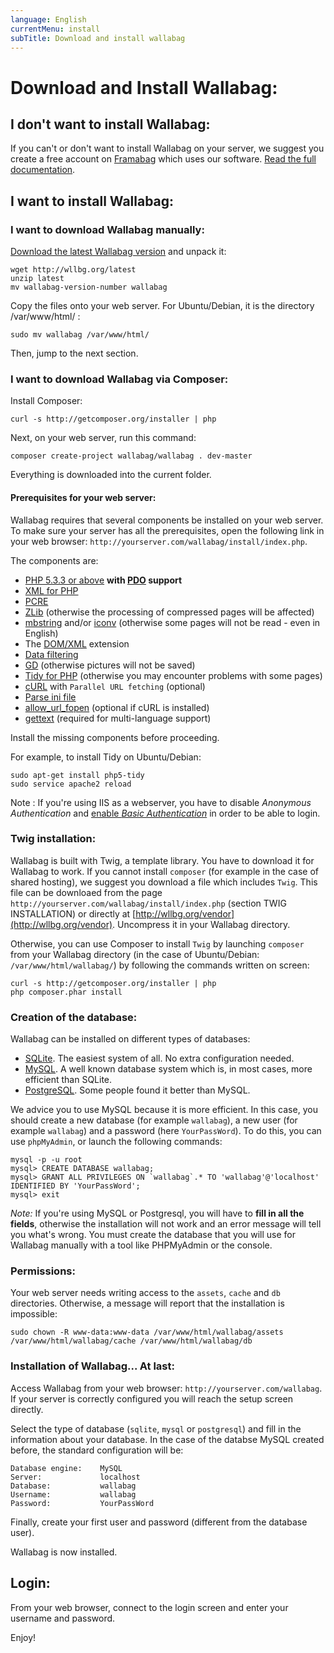 ```yaml
---
language: English
currentMenu: install
subTitle: Download and install wallabag
---
```


# Download and Install Wallabag:

## I don't want to install Wallabag:

If you can't or don't want to install Wallabag on your server, we suggest you create a free account on [Framabag](https://framabag.org/) which uses our software. [Read the full documentation](../User/Framabag_account_creation.md).

## I want to install Wallabag:

### I want to download Wallabag manually:

[Download the latest Wallabag version](http://wllbg.org/latest) and unpack it:

    wget http://wllbg.org/latest
    unzip latest
    mv wallabag-version-number wallabag

Copy the files onto your web server. For Ubuntu/Debian, it is the directory /var/www/html/ :

    sudo mv wallabag /var/www/html/

Then, jump to the next section.

### I want to download Wallabag via Composer:

Install Composer:

    curl -s http://getcomposer.org/installer | php

Next, on your web server, run this command:

    composer create-project wallabag/wallabag . dev-master

Everything is downloaded into the current folder.

#### Prerequisites for your web server:

Wallabag requires that several components be installed on your web server.
To make sure your server has all the prerequisites, open the following link in your web browser:
`http://yourserver.com/wallabag/install/index.php`.

The components are:

* [PHP 5.3.3 or above](http://php.net/manual/fr/install.php) **with [PDO](http://php.net/manual/en/book.pdo.php) support**
* [XML for PHP](http://php.net/fr/xml)
* [PCRE](http://php.net/fr/pcre)
* [ZLib](http://php.net/en/zlib) (otherwise the processing of compressed pages will be affected)
* [mbstring](http://php.net/en/mbstring) and/or [iconv](http://php.net/en/iconv) (otherwise some pages will not be read - even in English)
* The [DOM/XML](http://php.net/manual/en/book.dom.php) extension
* [Data filtering](http://php.net/manual/fr/book.filter.php)
* [GD](http://php.net/manual/en/book.image.php) (otherwise pictures will not be saved)
* [Tidy for PHP](http://php.net/fr/tidy) (otherwise you may encounter problems with some pages)
* [cURL](http://php.net/fr/curl) with `Parallel URL fetching` (optional)
* [Parse ini file](http://uk.php.net/manual/en/function.parse-ini-file.php)
* [allow_url_fopen](http://www.php.net/manual/fr/filesystem.configuration.php#ini.allow-url-fopen) (optional if cURL is installed)
* [gettext](http://php.net/manual/fr/book.gettext.php) (required for multi-language support)

Install the missing components before proceeding. 

For example, to install Tidy on Ubuntu/Debian:

    sudo apt-get install php5-tidy
    sudo service apache2 reload

Note : If you're using IIS as a webserver, you have to disable *Anonymous Authentication* and [enable *Basic Authentication*](https://technet.microsoft.com/en-us/library/cc772009%28v=ws.10%29.aspx) in order to be able to login.

### Twig installation:
Wallabag is built with Twig, a template library. You have to download it for Wallabag to work.
If you cannot install `composer` (for example in the case of shared hosting), we suggest you download a file which includes `Twig`. This file can be downloaed from the page `http://yourserver.com/wallabag/install/index.php` (section TWIG INSTALLATION) or directly at [http://wllbg.org/vendor](http://wllbg.org/vendor). Uncompress it in your Wallabag directory.

Otherwise, you can use Composer to install `Twig` by launching `composer` from your Wallabag directory (in the case of Ubuntu/Debian: <code>/var/www/html/wallabag/</code>) by following the commands written on screen:

    curl -s http://getcomposer.org/installer | php
    php composer.phar install

### Creation of the database:

Wallabag can be installed on different types of databases:

* [SQLite](http://php.net/manual/fr/book.sqlite.php). The easiest system of all. No extra configuration needed.
* [MySQL](http://php.net/manual/fr/book.mysql.php). A well known database system which is, in most cases, more efficient than SQLite.
* [PostgreSQL](http://php.net/manual/fr/book.pgsql.php). Some people found it better than MySQL.

We advice you to use MySQL because it is more efficient. In this case, you should create a new database (for example `wallabag`),  a new user (for example  `wallabag`) and a password (here `YourPassWord`). To do this, you can use `phpMyAdmin`, or launch the following commands:

    mysql -p -u root
    mysql> CREATE DATABASE wallabag;
    mysql> GRANT ALL PRIVILEGES ON `wallabag`.* TO 'wallabag'@'localhost' IDENTIFIED BY 'YourPassWord';
    mysql> exit

*Note:* If you're using MySQL or Postgresql, you will have to **fill in all the fields**, otherwise the installation will not work and an error message will tell you what's wrong. You must create the database that you will use for Wallabag manually with a tool like PHPMyAdmin or the console.

### Permissions:

Your web server needs writing access to the `assets`, `cache` and `db` directories. Otherwise, a message will report that the installation is impossible:

    sudo chown -R www-data:www-data /var/www/html/wallabag/assets /var/www/html/wallabag/cache /var/www/html/wallabag/db

### Installation of Wallabag... At last:

Access Wallabag from your web browser: `http://yourserver.com/wallabag`. If your server is correctly configured you will reach the setup screen directly.

Select the type of database (`sqlite`, `mysql` or `postgresql`) and fill in the information about your database.
In the case of the databse MySQL created before, the standard configuration will be:

    Database engine:    MySQL
    Server:             localhost
    Database: 	        wallabag
    Username:	        wallabag
    Password:	        YourPassWord

Finally, create your first user and password (different from the database user).

Wallabag is now installed.

## Login:

From your web browser, connect to the login screen and enter your username and password.

Enjoy!
